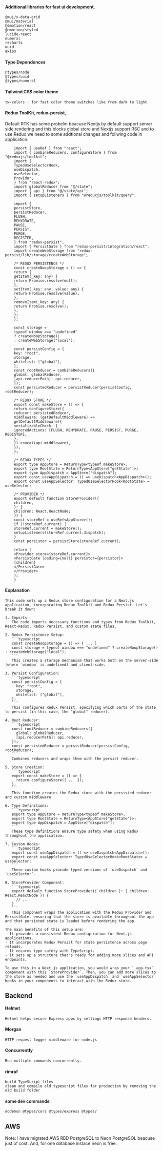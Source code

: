 #### Additional libraries for fast ui development.
    @mui/x-data-grid 
    @mui/material
    @emotion/react
    @emotion/styled
    lucide-react 
    numeral
    recharts
    uuid
    axios

#### Type Dependences
    @types/node
    @types/uuid 
    @types/numeral

#### Tailwind CSS color theme 
    tw-colors : for fast color theme switches like from dark to light

#### Redux ToolKit, redux-persist, 
 Default RTK has some probelm beacuse Nextjs by default support server side rendering and this blocks global store and 
    Nextjs support RSC and to use Redux we need to some addtional changes and follwing code in application. 
```
    import { useRef } from "react";
    import { combineReducers, configureStore } from "@reduxjs/toolkit";
    import {
    TypedUseSelectorHook,
    useDispatch,
    useSelector,
    Provider,
    } from "react-redux";
    import globalReducer from "@/state";
    import { api } from "@/state/api";
    import { setupListeners } from "@reduxjs/toolkit/query";
    
    import {
    persistStore,
    persistReducer,
    FLUSH,
    REHYDRATE,
    PAUSE,
    PERSIST,
    PURGE,
    REGISTER,
    } from "redux-persist";
    import { PersistGate } from "redux-persist/integration/react";
    import createWebStorage from "redux-persist/lib/storage/createWebStorage";
    
    /* REDUX PERSISTENCE */
    const createNoopStorage = () => {
    return {
    getItem(_key: any) {
    return Promise.resolve(null);
    },
    setItem(_key: any, value: any) {
    return Promise.resolve(value);
    },
    removeItem(_key: any) {
    return Promise.resolve();
    },
    };
    };
    
    const storage =
    typeof window === "undefined"
    ? createNoopStorage()
    : createWebStorage("local");
    
    const persistConfig = {
    key: "root",
    storage,
    whitelist: ["global"],
    };
    const rootReducer = combineReducers({
    global: globalReducer,
    [api.reducerPath]: api.reducer,
    });
    const persistedReducer = persistReducer(persistConfig, rootReducer);
    
    /* REDUX STORE */
    export const makeStore = () => {
    return configureStore({
    reducer: persistedReducer,
    middleware: (getDefaultMiddleware) =>
    getDefaultMiddleware({
    serializableCheck: {
    ignoredActions: [FLUSH, REHYDRATE, PAUSE, PERSIST, PURGE, REGISTER],
    },
    }).concat(api.middleware),
    });
    };
    
    /* REDUX TYPES */
    export type AppStore = ReturnType<typeof makeStore>;
    export type RootState = ReturnType<AppStore["getState"]>;
    export type AppDispatch = AppStore["dispatch"];
    export const useAppDispatch = () => useDispatch<AppDispatch>();
    export const useAppSelector: TypedUseSelectorHook<RootState> = useSelector;
    
    /* PROVIDER */
    export default function StoreProvider({
    children,
    }: {
    children: React.ReactNode;
    }) {
    const storeRef = useRef<AppStore>();
    if (!storeRef.current) {
    storeRef.current = makeStore();
    setupListeners(storeRef.current.dispatch);
    }
    const persistor = persistStore(storeRef.current);
    
    return (
    <Provider store={storeRef.current}>
    <PersistGate loading={null} persistor={persistor}>
    {children}
    </PersistGate>
    </Provider>
    );
    }
```
#### Explanation
    This code sets up a Redux store configuration for a Next.js application, incorporating Redux Toolkit and Redux Persist. Let's break it down:

    1. Imports:
       The code imports necessary functions and types from Redux Toolkit, React-Redux, Redux Persist, and custom state files.
    
    2. Redux Persistence Setup:
       ```typescript
       const createNoopStorage = () => { ... }
       const storage = typeof window === "undefined" ? createNoopStorage() : createWebStorage("local");
       ```
       This creates a storage mechanism that works both on the server-side (where `window` is undefined) and client-side.
    
    3. Persist Configuration:
       ```typescript
       const persistConfig = {
         key: "root",
         storage,
         whitelist: ["global"],
       };
       ```
       This configures Redux Persist, specifying which parts of the state to persist (in this case, the "global" reducer).
    
    4. Root Reducer:
       ```typescript
       const rootReducer = combineReducers({
         global: globalReducer,
         [api.reducerPath]: api.reducer,
       });
       const persistedReducer = persistReducer(persistConfig, rootReducer);
       ```
       Combines reducers and wraps them with the persist reducer.
    
    5. Store Creation:
       ```typescript
       export const makeStore = () => {
         return configureStore({ ... });
       };
       ```
       This function creates the Redux store with the persisted reducer and custom middleware.
    
    6. Type Definitions:
       ```typescript
       export type AppStore = ReturnType<typeof makeStore>;
       export type RootState = ReturnType<AppStore["getState"]>;
       export type AppDispatch = AppStore["dispatch"];
       ```
       These type definitions ensure type safety when using Redux throughout the application.
    
    7. Custom Hooks:
       ```typescript
       export const useAppDispatch = () => useDispatch<AppDispatch>();
       export const useAppSelector: TypedUseSelectorHook<RootState> = useSelector;
       ```
       These custom hooks provide typed versions of `useDispatch` and `useSelector`.
    
    8. StoreProvider Component:
       ```typescript
       export default function StoreProvider({ children }: { children: React.ReactNode }) {
         // ...
       }
       ```
       This component wraps the application with the Redux Provider and PersistGate, ensuring that the store is available throughout the app and that persisted state is loaded before rendering the app.
    
    The main benefits of this setup are:
    - It provides a consistent Redux configuration for Next.js applications.
    - It incorporates Redux Persist for state persistence across page reloads.
    - It ensures type safety with TypeScript.
    - It sets up a structure that's ready for adding more slices and API endpoints.
    
    To use this in a Next.js application, you would wrap your `_app.tsx` component with this `StoreProvider`. Then, you can add more slices to the store as needed and use the `useAppDispatch` and `useAppSelector` hooks in your components to interact with the Redux store.


## Backend

#### Helmet 
    Helmet helps secure Express apps by settings HTTP response headers.

#### Morgan 
    HTTP request logger middleware for node.js

#### Concurrently
    Run multiple commands concurrently. 

#### rimraf
    build TypeScript files
    clean and compile old typescript files for production by removing the old build folder

#### some dev commands
    nodemon @types/cors @types/express @types/


## AWS
Note: I have migrated AWS RBD PostgreSQL to Neon PostgreSQL beacuse just of cost. And, for one database instace neon is free. 

